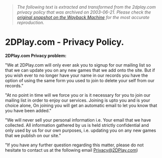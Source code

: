 > *The following text is extracted and transformed from the 2dplay.com privacy policy that was archived on 2003-06-21. Please check the [original snapshot on the Wayback Machine](https://web.archive.org/web/20030621124200id_/http%3A//2dplay.com/privacy.shtml) for the most accurate reproduction.*

# 2DPlay.com - Privacy Policy.

  
**2DPlay.com Privacy problem:**  


"We at 2DPlay.com will only ever ask you to signup for our mailing list so that we can update you on any new games that we add onto the site. But if you wish ever to no longer have your name in our records you have the option of using the same form you used to join to delete your self from our records." 

"At no point in time will we force you or is it necessary for you to join our mailing list in order to enjoy our services. Joining is upto you and is your choice alone, On joining you will get an automatic email to let you know that you have been added." 

"We will never sell your personal information i.e. Your email that we have collected. All information gathered by us is held strictly confidential and only used by us for our own purposes, i.e. updating you on any new games that we publish on our site." 

"If you have any further question regarding this matter, please do not hesitate to contact us at the following email [Privacy@2DPlay.com](mailto:Privacy@2DPlay.com)) 
